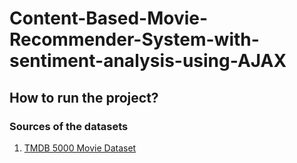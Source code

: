 # Content-Based-Movie-Recommender-System-with-sentiment-analysis-using-AJAX


## How to run the project?


### Sources of the datasets 

1. [TMDB 5000 Movie Dataset](https://www.kaggle.com/carolzhangdc/imdb-5000-movie-dataset)

